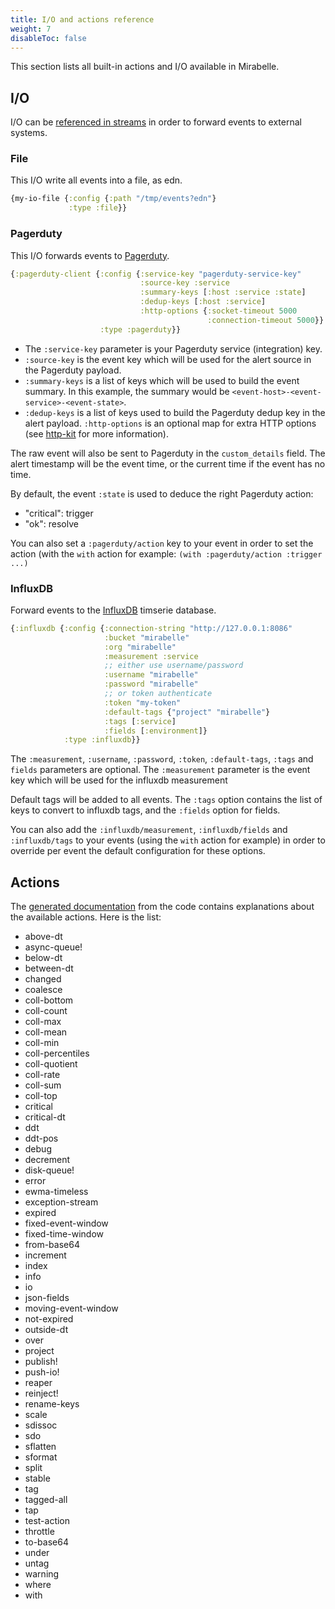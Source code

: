 ```yaml
---
title: I/O and actions reference
weight: 7
disableToc: false
---
```


This section lists all built-in actions and I/O available in Mirabelle.

## I/O

I/O can be [referenced in streams](/howto/stream/#io-and-async-queues) in order to forward events to external systems.

### File

This I/O write all events into a file, as edn.

```clojure
{my-io-file {:config {:path "/tmp/events?edn"}
             :type :file}}
```

### Pagerduty

This I/O forwards events to [Pagerduty](https://pagerduty.com).

```clojure
{:pagerduty-client {:config {:service-key "pagerduty-service-key"
                             :source-key :service
                             :summary-keys [:host :service :state]
                             :dedup-keys [:host :service]
                             :http-options {:socket-timeout 5000
                                            :connection-timeout 5000}}
                    :type :pagerduty}}
```

- The `:service-key` parameter is your Pagerduty service (integration) key.
- `:source-key` is the event key which will be used for the alert source in the Pagerduty payload.
- `:summary-keys` is a list of keys which will be used to build the event summary. In this example, the summary would be `<event-host>-<event-service>-<event-state>`.
- `:dedup-keys` is a list of keys used to build the Pagerduty dedup key in the alert payload.
 `:http-options` is an optional map for extra HTTP options (see [http-kit](http://http-kit.github.io/client.html#options) for more information).

The raw event will also be sent to Pagerduty in the `custom_details` field. The alert timestamp will be the event time, or the current time if the event has no time.

By default, the event `:state` is used to deduce the right Pagerduty action:

- "critical": trigger
- "ok": resolve

You can also set a `:pagerduty/action` key to your event in order to set the action (with the `with` action for example: `(with :pagerduty/action :trigger ...)`

### InfluxDB

Forward events to the [InfluxDB](https://www.influxdata.com/) timserie database.

```clojure
{:influxdb {:config {:connection-string "http://127.0.0.1:8086"
                     :bucket "mirabelle"
                     :org "mirabelle"
                     :measurement :service
                     ;; either use username/password
                     :username "mirabelle"
                     :password "mirabelle"
                     ;; or token authenticate
                     :token "my-token"
                     :default-tags {"project" "mirabelle"}
                     :tags [:service]
                     :fields [:environment]}
            :type :influxdb}}
```

The `:measurement`, `:username`, `:password`, `:token`, `:default-tags`, `:tags` and `fields` parameters are optional. The `:measurement` parameter is the event key which will be used for the influxdb measurement

Default tags will be added to all events. The `:tags` option contains the list of keys to convert to influxdb tags, and the `:fields` option for fields.

You can also add the `:influxdb/measurement`, `:influxdb/fields` and `:influxdb/tags` to your events (using the `with` action for example) in order to override per event the default configuration for these options.

## Actions

The [generated documentation](/generated-doc/mirabelle.action.html) from the code contains explanations about the available actions. Here is the list:

- above-dt
- async-queue!
- below-dt
- between-dt
- changed
- coalesce
- coll-bottom
- coll-count
- coll-max
- coll-mean
- coll-min
- coll-percentiles
- coll-quotient
- coll-rate
- coll-sum
- coll-top
- critical
- critical-dt
- ddt
- ddt-pos
- debug
- decrement
- disk-queue!
- error
- ewma-timeless
- exception-stream
- expired
- fixed-event-window
- fixed-time-window
- from-base64
- increment
- index
- info
- io
- json-fields
- moving-event-window
- not-expired
- outside-dt
- over
- project
- publish!
- push-io!
- reaper
- reinject!
- rename-keys
- scale
- sdissoc
- sdo
- sflatten
- sformat
- split
- stable
- tag
- tagged-all
- tap
- test-action
- throttle
- to-base64
- under
- untag
- warning
- where
- with
